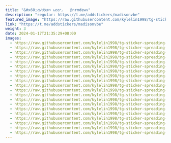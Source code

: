 ```yaml
---
title: "&#x60;ꪑ𝓲ᦔ𝘴ꪮꪀ ᥇ꫀꫀ𝘳◞   @nrmdewv"
description: "regular: https://t.me/addstickers/madisonvbe"
featured_image: "https://raw.githubusercontent.com/kylelin1998/tg-sticker-spreading-worldwide-images/main/img/56cc47ee-2f88-42f7-8ab9-8385837cab24.jpg"
link: "https://t.me/addstickers/madisonvbe"
weight: 3
date: 2024-01-17T21:35:29+08:00
images:
  - https://raw.githubusercontent.com/kylelin1998/tg-sticker-spreading-worldwide-images/main/img/56cc47ee-2f88-42f7-8ab9-8385837cab24.jpg
  - https://raw.githubusercontent.com/kylelin1998/tg-sticker-spreading-worldwide-images/main/img/276dff56-b8f7-4f6f-ab97-0ee01dbe688e.jpg
  - https://raw.githubusercontent.com/kylelin1998/tg-sticker-spreading-worldwide-images/main/img/2fbe0379-6aed-4008-b45a-100db04b9024.jpg
  - https://raw.githubusercontent.com/kylelin1998/tg-sticker-spreading-worldwide-images/main/img/32dd38d1-4432-4124-b3bd-c33922ff9074.jpg
  - https://raw.githubusercontent.com/kylelin1998/tg-sticker-spreading-worldwide-images/main/img/824437ab-6e50-4a77-b450-855f482345d9.jpg
  - https://raw.githubusercontent.com/kylelin1998/tg-sticker-spreading-worldwide-images/main/img/8dafe8af-43b4-475f-82a9-e17351bba92c.jpg
  - https://raw.githubusercontent.com/kylelin1998/tg-sticker-spreading-worldwide-images/main/img/8f25ec0c-5098-4a1e-a1fc-4531f343249c.jpg
  - https://raw.githubusercontent.com/kylelin1998/tg-sticker-spreading-worldwide-images/main/img/3e02eb72-7436-4b24-8bf0-7f092e4a4895.jpg
  - https://raw.githubusercontent.com/kylelin1998/tg-sticker-spreading-worldwide-images/main/img/67f635b8-5f06-456a-85fb-d9beb68cf125.jpg
  - https://raw.githubusercontent.com/kylelin1998/tg-sticker-spreading-worldwide-images/main/img/b45812de-1f75-4db1-a2f1-962bfc35f4ce.jpg
  - https://raw.githubusercontent.com/kylelin1998/tg-sticker-spreading-worldwide-images/main/img/cfbe2fcd-8f76-4d56-9335-7e629e488e23.jpg
  - https://raw.githubusercontent.com/kylelin1998/tg-sticker-spreading-worldwide-images/main/img/8e5e6b00-50c8-4411-83f9-b0853dd3785d.jpg
  - https://raw.githubusercontent.com/kylelin1998/tg-sticker-spreading-worldwide-images/main/img/0955865f-67ea-4bd6-9c6f-8a0300e8d65a.jpg
  - https://raw.githubusercontent.com/kylelin1998/tg-sticker-spreading-worldwide-images/main/img/e2026a3f-cd70-4e3e-9f16-a2e02de0ef21.jpg
  - https://raw.githubusercontent.com/kylelin1998/tg-sticker-spreading-worldwide-images/main/img/94faf8a5-d54b-4514-b523-6711d7e26950.jpg
  - https://raw.githubusercontent.com/kylelin1998/tg-sticker-spreading-worldwide-images/main/img/887bf249-7d85-4e5b-928e-b6cd80391f5f.jpg
  - https://raw.githubusercontent.com/kylelin1998/tg-sticker-spreading-worldwide-images/main/img/90eaf285-9231-4723-96a3-a79567fb9d70.jpg
  - https://raw.githubusercontent.com/kylelin1998/tg-sticker-spreading-worldwide-images/main/img/1a4c0fc9-9731-42a1-aa97-31310cb98d69.jpg
  - https://raw.githubusercontent.com/kylelin1998/tg-sticker-spreading-worldwide-images/main/img/68d4c80a-41fe-4c47-a6ef-c0b9c3522dfb.jpg
  - https://raw.githubusercontent.com/kylelin1998/tg-sticker-spreading-worldwide-images/main/img/007d5a62-f4a8-4d12-8c6b-09d6ba06cdf2.jpg
---
```

